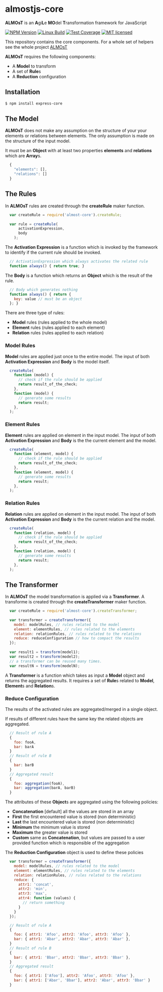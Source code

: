 # almostjs-core
__ALMOsT__ is an **A**gi**L**e **MO**del **T**ransformation framework for JavaScript

[![NPM Version][npm-image]][npm-url]
[![Linux Build][travis-image]][travis-url]
[![Test Coverage][coveralls-image]][coveralls-url]
[![MIT licensed][license-image]][license-url]

This repository contains the core components.
For a whole set of helpers see the whole project [ALMOsT](https://github.com/B3rn475/almostjs)

__ALMOsT__ requires the following components:
 - A __Model__ to transform
 - A set of **Rule**s
 - A __Reduction__ configuration

## Installation

```bash
$ npm install express-core
```

## The Model

__ALMOsT__ does not make any assumption on the structure of your your elements or relations between elements.
The only assumption is made on the structure of the input model.

It must be an __Object__ with at least two properties __elements__ and __relations__ which are **Array**s.

```javascript
  {
    "elements": [],
    "relations": []
  }
```

## The Rules

In __ALMOsT__ rules are created through the __createRule__ maker function.

```javascript
  var createRule = require('almost-core').createRule;
  
  var rule = createRule(
      activationExpression,
      body
    );
```

The __Activation Expression__ is a function which is invoked by the framework to identify if the current rule should be invoked.

```javascript
  // ActivationExpression which always activates the related rule
  function always() { return true; }
```

The __Body__ is a function which returns an __Object__ which is the result of the rule.

```javascript
  // Body which generates nothing
  function always() { return {
    key: value // must be an object
  }; }
```

There are three type of rules:
 - __Model__ rules (rules applied to the whole model)
 - __Element__ rules (rules applied to each element)
 - __Relation__ rules (rules applied to each relation)
 
### Model Rules

__Model__ rules are applied just once to the entire model.
The input of both __Activation Expression__ and __Body__ is the model itself.

```javascript
  createRule(
    function (model) {
      // check if the rule should be applied
      return result_of_the_check;
    },
    function (model) {
      // generate some results
      return result;
    },
  );
```

### Element Rules

__Element__ rules are applied on element in the input model.
The input of both __Activation Expression__ and __Body__ is the the current element and the model.

```javascript
  createRule(
    function (element, model) {
      // check if the rule should be applied
      return result_of_the_check;
    },
    function (element, model) {
      // generate some results
      return result;
    },
  );
```

### Relation Rules

__Relation__ rules are applied on element in the input model.
The input of both __Activation Expression__ and __Body__ is the the current relation and the model.

```javascript
  createRule(
    function (relation, model) {
      // check if the rule should be applied
      return result_of_the_check;
    },
    function (relation, model) {
      // generate some results
      return result;
    },
  );
```

## The Transformer

In __ALMOsT__ the model transformation is applied via a __Transformer__.
A transforme is created through the __createTransformer__ maker function.

```javascript
  var createRule = require('almost-core').createTransformer;
  
  var transformer = createTransformer({
    model: modelRules, // rules related to the model
    element: elementRules, // rules related to the elements
    relation: relationRules, // rules related to the relations
    reduce: reduceConfiguration // how to compact the results
  });
  
  var result1 = transform(model1);
  var result2 = transform(model2);
  // a transformer can be reused many times.
  var resultN = transform(modelN);
```

A __Transformer__ is a function which takes as input a __Model__ object and returns the aggregated results.
It requires a set of **Rule**s related to __Model__, **Element**s and **Relation**s.

### Reduce Configuration

The results of the activated rules are aggregated/merged in a single object.

If results of different rules have the same key the related objects are aggregated.

```javascript
  // Result of rule A
  {
    foo: fooA,
    bar: barA
  }
  // Result of rule B
  {
    bar: barB
  }
  // Aggregated result
  {
    foo: aggregation(fooA),
    bar: aggregation(barA, barB)
  }
```
The attributes of these **Object**s are aggregated using the following policies:
 - __Concatenation__ [default] all the values are stored in an array
 - __First__ the first encountered value is stored (non deterministic)
 - __Last__ the last encountered value is stored (non deterministic)
 - __Minimum__ the minimum value is stored
 - __Maximum__ the greater value is stored
 - __Custom__ same as __Concatenation__, but values are passed to a user provided function which is responsible of the aggregation

The __Reduction Configuration__ object is used to define these policies

```javascript
  var transformer = createTransformer({
    model: modelRules, // rules related to the model
    element: elementRules, // rules related to the elements
    relation: relationRules, // rules related to the relations
    reduce: {
      attr1: 'concat',
      attr2: 'min',
      attr3: 'max',
      attr4: function (values) {
        // return something
      }
    }
  });
```

```javascript
  // Result of rule A
  {
    foo: { attr1: 'Afoo', attr2: 'Afoo', attr3: 'Afoo' },
    bar: { attr1: 'Abar', attr2: 'Abar', attr3: 'Abar' },
  }
  // Result of rule B
  {
    bar: { attr1: 'Bbar', attr2: 'Bbar', attr3: 'Bbar' },
  }
  // Aggregated result
  {
    foo: { attr1: ['Afoo'], attr2: 'Afoo', attr3: 'Afoo' },
    bar: { attr1: ['Abar', 'Bbar'], attr2: 'Abar', attr3: 'Bbar' }    
  }
```

[npm-image]: https://img.shields.io/npm/v/almost-core.svg
[npm-url]: https://npmjs.org/package/almost-core
[travis-image]: https://img.shields.io/travis/B3rn475/almostjs-core/master.svg?label=linux
[travis-url]: https://travis-ci.org/B3rn475/almostjs-core
[coveralls-image]: https://img.shields.io/coveralls/B3rn475/almostjs-core/master.svg
[coveralls-url]: https://coveralls.io/r/B3rn475/almostjs-core?branch=master
[license-image]: https://img.shields.io/badge/license-MIT-blue.svg
[license-url]: https://raw.githubusercontent.com/B3rn475/almostjs-core/master/LICENSE

